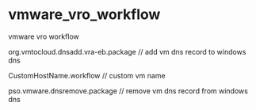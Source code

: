 # vmware_vro_workflow
vmware vro workflow


org.vmtocloud.dnsadd.vra-eb.package 	  // add vm dns record to windows dns

CustomHostName.workflow                 // custom vm name 

pso.vmware.dnsremove.package            // remove vm dns record from windows dns
